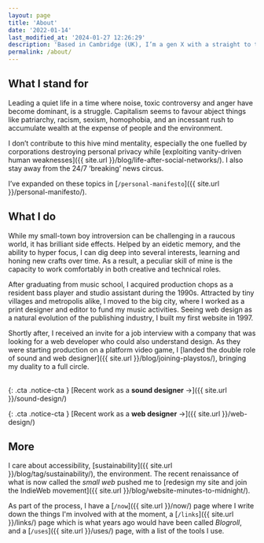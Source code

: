 ```yaml
---
layout: page
title: 'About'
date: '2022-01-14'
last_modified_at: '2024-01-27 12:26:29'
description: 'Based in Cambridge (UK), I’m a gen X with a straight to the point attitude. Gravitating around duality, I use a mix of instinct and academic learning to juggle between art and technology in equal measure.'
permalink: /about/
---
```

## What I stand for

Leading a quiet life in a time where noise, toxic controversy and anger have become dominant, is a struggle. Capitalism seems to favour abject things like patriarchy, racism, sexism, homophobia, and an incessant rush to accumulate wealth at the expense of people and the environment.

I don’t contribute to this hive mind mentality, especially the one fuelled by corporations destroying personal privacy while [exploiting vanity-driven human weaknesses]({{ site.url }}/blog/life-after-social-networks/). I also stay away from the 24/7 ‘breaking’ news circus.

I’ve expanded on these topics in [`/personal-manifesto`]({{ site.url }}/personal-manifesto/).

## What I do

While my small-town boy introversion can be challenging in a raucous world, it has brilliant side effects. Helped by an eidetic memory, and the ability to hyper focus, I can dig deep into several interests, learning and honing new crafts over time. As a result, a peculiar skill of mine is the capacity to work comfortably in both creative and technical roles. 

After graduating from music school, I acquired production chops as a resident bass player and studio assistant during the 1990s. Attracted by tiny villages and metropolis alike, I moved to the big city, where I worked as a print designer and editor to fund my music activities. Seeing web design as a natural evolution of the publishing industry, I built my first website in 1997.

Shortly after, I received an invite for a job interview with a company that was looking for a web developer who could also understand design. As they were starting production on a platform video game, I [landed the double role of sound and web designer]({{ site.url }}/blog/joining-playstos/), bringing my duality to a full circle.<br><br>

{: .cta .notice-cta }
[Recent work as a **sound designer**&nbsp;&rarr;]({{ site.url }}/sound-design/)

{: .cta .notice-cta }
[Recent work as a **web designer**&nbsp;&rarr;]({{ site.url }}/web-design/)

## More

I care about accessibility, [sustainability]({{ site.url }}/blog/tag/sustainability/), the environment. The recent renaissance of what is now called the *small web* pushed me to [redesign my site and join the IndieWeb movement]({{ site.url }}/blog/website-minutes-to-midnight/).

As part of the process, I have a [`/now`]({{ site.url }}/now/) page where I write down the things I'm involved with at the moment, a [`/links`]({{ site.url }}/links/) page which is what years ago would have been called *Blogroll*, and a [`/uses`]({{ site.url }}/uses/) page, with a list of the tools I use.